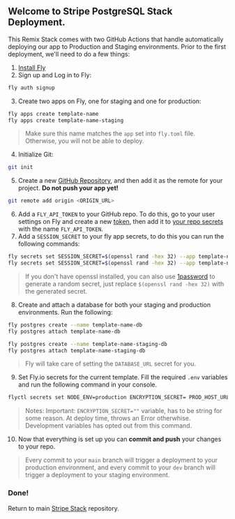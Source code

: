 ## Welcome to Stripe PostgreSQL Stack Deployment.

This Remix Stack comes with two GitHub Actions that handle automatically deploying our app to Production and Staging environments. Prior to the first deployment, we'll need to do a few things:

1. [Install Fly](https://fly.io/docs/getting-started/installing-flyctl/)
2. Sign up and Log in to Fly:

```sh
fly auth signup
```

3. Create two apps on Fly, one for staging and one for production:

```sh
fly apps create template-name
fly apps create template-name-staging
```

> Make sure this name matches the `app` set into `fly.toml` file. Otherwise, you will not be able to deploy.

4. Initialize Git:

```sh
git init
```

5. Create a new [GitHub Repository](https://repo.new), and then add it as the remote for your project. **Do not push your app yet!**

```sh
git remote add origin <ORIGIN_URL>
```

6. Add a `FLY_API_TOKEN` to your GitHub repo. To do this, go to your user settings on Fly and create a new [token](https://web.fly.io/user/personal_access_tokens/new), then add it to [your repo secrets](https://docs.github.com/en/actions/security-guides/encrypted-secrets) with the name `FLY_API_TOKEN`.
7. Add a `SESSION_SECRET` to your fly app secrets, to do this you can run the following commands:

```sh
fly secrets set SESSION_SECRET=$(openssl rand -hex 32) --app template-name
fly secrets set SESSION_SECRET=$(openssl rand -hex 32) --app template-name-staging
```

> If you don't have openssl installed, you can also use [1password](https://1password.com/password-generator/) to generate a random secret, just replace `$(openssl rand -hex 32)` with the generated secret.

8. Create and attach a database for both your staging and production environments. Run the following:

```sh
fly postgres create --name template-name-db
fly postgres attach template-name-db

fly postgres create --name template-name-staging-db
fly postgres attach template-name-staging-db
```

> Fly will take care of setting the `DATABASE_URL` secret for you.

9. Set Fly.io secrets for the current template. Fill the required `.env` variables and run the following command in your console.

```sh
flyctl secrets set NODE_ENV=production ENCRYPTION_SECRET= PROD_HOST_URL= GOOGLE_CLIENT_ID= GOOGLE_CLIENT_SECRET= GITHUB_CLIENT_ID= GITHUB_CLIENT_SECRET= TWITTER_CLIENT_ID= TWITTER_CLIENT_SECRET= DISCORD_CLIENT_ID= DISCORD_CLIENT_SECRET= STRIPE_PUBLIC_API_KEY= STRIPE_SECRET_API_KEY= PLAN_1_PRICE_ID= PLAN_2_PRICE_ID= PLAN_3_PRICE_ID= PROD_STRIPE_WEBHOOK_ENDPOINT_SECRET= EMAIL_PROVIDER_API_KEY=
```

> Notes: Important: `ENCRYPTION_SECRET=""` variable, has to be string for some reason. At deploy time, throws an Error otherwhise. Development variables has opted out from this command.

10. Now that everything is set up you can **commit and push** your changes to your repo.

> Every commit to your `main` branch will trigger a deployment to your production environment, and every commit to your `dev` branch will trigger a deployment to your staging environment.

### Done!

Return to main [Stripe Stack](https://github.com/dev-xo/stripe-postgres-stack) repository.
